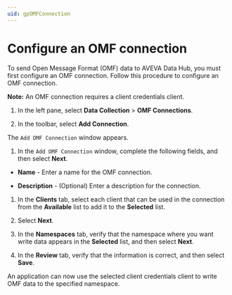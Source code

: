 ```yaml
---
uid: gpOMFConnection
---
```


# Configure an OMF connection

To send Open Message Format (OMF) data to AVEVA Data Hub, you must first configure an OMF connection. Follow this procedure to configure an OMF connection.

**Note:** An OMF connection requires a client credentials client.

1. In the left pane, select **Data Collection** > **OMF Connections**.

2. In the toolbar, select **Add Connection**.

  The `Add OMF Connection` window appears.

1. In the `Add OMF Connection` window, complete the following fields, and then select **Next**.

 - **Name** - Enter a name for the OMF connection.

 - **Description** - (Optional) Enter a description for the connection.

1. In the **Clients** tab, select each client that can be used in the connection from the **Available** list to add it to the **Selected** list. 

1. Select **Next**.

1. In the **Namespaces** tab, verify that the namespace where you want write data appears in the **Selected** list, and then select **Next**.
   
1. In the **Review** tab, verify that the information is correct, and then select **Save**.  

An application can now use the selected client credentials client to write OMF data to the specified namespace.

